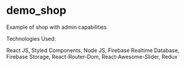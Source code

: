 # demo_shop
Example of shop with admin capabilities

Technologies Used:

React JS, Styled Components, Node JS, Firebase Realtime Database, Firebase Storage, React-Router-Dom, React-Awesome-Slider, Redux
